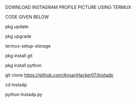 DOWNLOAD INSTAGRAM PROFILE PICTURE USING TERMUX

CODE GIVEN BELOW

pkg update

pkg upgrade

termux-setup-storage

pkg install git

pkg install python

git clone https://github.com/AnsariHacker07/Instadp

cd Instadp

python Instadp.py

